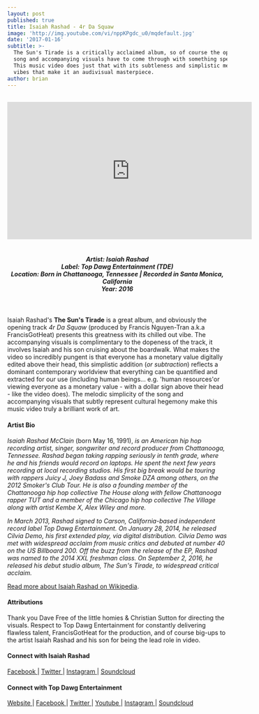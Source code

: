 ```yaml
---
layout: post
published: true
title: Isaiah Rashad - 4r Da Squaw
image: 'http://img.youtube.com/vi/nppKPgdc_u0/mqdefault.jpg'
date: '2017-01-16'
subtitle: >-
  The Sun's Tirade is a critically acclaimed album, so of course the opening
  song and accompanying visuals have to come through with something special.
  This music video does just that with its subtleness and simplistic mellow
  vibes that make it an audivisual masterpiece.
author: brian
---
```

<br />
<div class="embed-container">
<iframe allowfullscreen="" frameborder="0" height="315" src="https://www.youtube.com/embed/nppKPgdc_u0?rel=0&am;showinfo=0" width="560"></iframe></div>
<br>
<h5 style="text-align: center;">
Artist: Isaiah Rashad <br>
Label: Top Dawg Entertainment (TDE) <br>
Location: Born in Chattanooga, Tennessee | Recorded in Santa Monica, California <br>
Year: 2016
</h5>
<br>

Isaiah Rashad's **The Sun's Tirade** is a great album, and obviously the opening track *4r Da Squaw* (produced by Francis Nguyen-Tran a.k.a FrancisGotHeat) presents this greatness with its chilled out vibe. The accompanying visuals is complimentary to the dopeness of the track, it involves Isaiah and his son cruising about the boardwalk. What makes the video so incredibly pungent is that everyone has a monetary value digitally edited above their head, this simplistic addition (*or subtraction*) reflects a dominant contemporary worldview that everything can be quantified and extracted for our use (including human beings... e.g. 'human resources'or viewing everyone as a monetary value - with a dollar sign above their head - like the video does). The melodic simplicity of the song and accompanying visuals that subtly represent cultural hegemony make this music video truly a brilliant work of art. 

#### Artist Bio

*Isaiah Rashad McClain* (born May 16, 1991), *is an American hip hop recording artist, singer, songwriter and record producer from Chattanooga, Tennessee. Rashad began taking rapping seriously in tenth grade, where he and his friends would record on laptops. He spent the next few years recording at local recording studios. His first big break would be touring with rappers Juicy J, Joey Badass and Smoke DZA among others, on the 2012 Smoker's Club Tour. He is also a founding member of the Chattanooga hip hop collective The House along with fellow Chattanooga rapper TUT and a member of the Chicago hip hop collective The Village along with artist Kembe X, Alex Wiley and more.*

*In March 2013, Rashad signed to Carson, California-based independent record label Top Dawg Entertainment. On January 28, 2014, he released Cilvia Demo, his first extended play, via digital distribution. Cilvia Demo was met with widespread acclaim from music critics and debuted at number 40 on the US Billboard 200. Off the buzz from the release of the EP, Rashad was named to the 2014 XXL freshman class. On September 2, 2016, he released his debut studio album, The Sun's Tirade, to widespread critical acclaim.*

<a href="https://en.wikipedia.org/wiki/Isaiah_Rashad" target="_blank">Read more about Isaiah Rashad on Wikipedia</a>.


#### Attributions

Thank you Dave Free of the little homies & Christian Sutton for directing the visuals. Respect to Top Dawg Entertainment for constantly delivering flawless talent, FrancisGotHeat for the production, and of course big-ups to the artist Isaiah Rashad and his son for being the lead role in video.

#### Connect with Isaiah Rashad

<a class="fa fa-facebook" href="https://www.facebook.com/isaiahrashad" target="_blank"> Facebook </a> |
<a class="fa fa-twitter" href="https://twitter.com/isaiahrashad" target="_blank"> Twitter </a> |
<a class="fa fa-instagram" href="https://www.instagram.com/isaiahrashad" target="_blank"> Instagram </a> |
<a class="fa fa-soundcloud" href="https://soundcloud.com/isaiah_rashad" target="_blank"> Soundcloud </a> 


#### Connect with Top Dawg Entertainment

<a class="fa fa-globe" href="http://www.tde.us/" target="_blank"> Website </a> |
<a class="fa fa-facebook" href="https://www.facebook.com/topdawgent" target="_blank"> Facebook </a> |
<a class="fa fa-twitter" href="https://twitter.com/topdawgent" target="_blank"> Twitter </a> |
<a class="fa fa-youtube" href="https://youtube.com/TopDawgEntTDE" target="_blank"> Youtube </a> |
<a class="fa fa-instagram" href="https://www.instagram.com/topdawgent" target="_blank"> Instagram </a> | 
<a class="fa fa-soundcloud" href="https://soundcloud.com/topdawgent" target="_blank"> Soundcloud </a>
